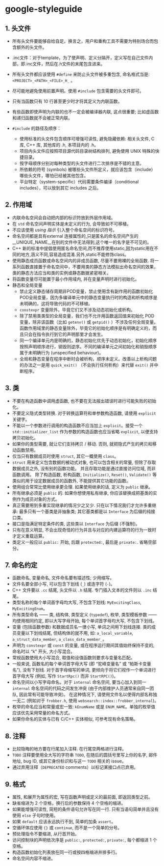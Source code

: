 # google-styleguide

## 1. 头文件

+ 所有头文件要能够自给自足。换言之，用户和重构工具不需要为特别场合而包含额外的头文件。
+ .inc文件：对于template，为了使声明、定义分隔开，定义写在自己文件内部，即.inc文件，然后在.h文件的末尾包含进来。

+ 所有头文件都应该使用 `#define` 来防止头文件被多重包含, 命名格式当是: `<PROJECT>_<PATH>_<FILE>_H_` 。
+ 尽可能地避免使用前置声明。使用 `#include` 包含需要的头文件即可。
+ 只有当函数只有 10 行甚至更少时才将其定义为内联函数。
+ 有些函数即使声明为内联的也不一定会被编译器内联, 这点很重要; 比如虚函数和递归函数就不会被正常内联。
+ ` #include ` 的路径及顺序：
  + 使用标准的头文件包含顺序可增强可读性, 避免隐藏依赖: 相关头文件, C 库, C++ 库, 其他库的 .h, 本项目内的 .h。
  + 项目内头文件应按照项目源代码目录树结构排列, 避免使用 UNIX 特殊的快捷目录。
  + 按字母顺序分别对每种类型的头文件进行二次排序是不错的主意。
  + 所依赖的符号 (symbols) 被哪些头文件所定义，就应该包含（include）哪些头文件，哪怕已经被其他包含。
  + 平台特定（system-specific）代码需要条件编译（conditional includes），可以放到其它 includes 之后。

## 2. 作用域

+ 内联命名空间会自动把内部的标识符放到外层作用域。
+ 在 `std` 命名空间声明实体是未定义的行为, 会导致如不可移植。
+ 不应该使用 *using 指示* 引入整个命名空间的标识符号。
+ 命名空间都是具有external 连接属性的,只是匿名的命名空间产生的__UNIQUE_NAME__在别的文件中无法得到,这个唯一的名字是不可见的。
+ C++ 新的标准中提倡使用匿名命名空间,而不推荐使用static,因为static用在不同的地方,涵义不同,容易造成混淆.另外,static不能修饰class。
+ 使用静态成员函数或命名空间内的非成员函数, 尽量不要用裸的全局函数. 将一系列函数直接置于命名空间中，不要用类的静态方法模拟出命名空间的效果，类的静态方法应当和类的实例或静态数据紧密相关。
+ 将函数变量尽可能置于最小作用域内, 并在变量声明时进行初始化。
+ 静态和全局变量
  + 禁止定义静态储存周期非POD变量，禁止使用含有副作用的函数初始化POD全局变量，因为多编译单元中的静态变量执行时的构造和析构顺序是未明确的，这将导致代码的不可移植。
  + `constexpr` 变量除外，毕竟它们又不涉及动态初始化或析构。
  + 除了禁用类类型的全局变量，我们也不允许用函数返回值来初始化 POD 变量，除非该函数（比如 `getenv()` 或 `getpid()` ）不涉及任何全局变量。函数作用域里的静态变量除外，毕竟它的初始化顺序是有明确定义的，而且只会在指令执行到它的声明那里才会发生。
  + 同一个编译单元内是明确的，静态初始化优先于动态初始化，初始化顺序按照声明顺序进行，销毁则逆序。不同的编译单元之间初始化和销毁顺序属于未明确行为 (unspecified behaviour)。
  + 全局和静态变量在程序中断时会被析构，顺序未定义。改善以上析构问题的办法之一是用 `quick_exit()` （不会执行任何析构）来代替 `exit()` 并中断程序。

## 3. 类

+ 不要在构造函数中调用虚函数, 也不要在无法报出错误时进行可能失败的初始化。
+ 不要定义隐式类型转换. 对于转换运算符和单参数构造函数, 请使用 `explicit` 关键字。
+ 不能以一个参数进行调用的构造函数不应当加上 `explicit`。接受一个 `std::initializer_list` 作为参数的构造函数也应当省略 `explicit`, 以便支持拷贝初始化。
+ 如果你的类型需要, 就让它们支持拷贝 / 移动. 否则, 就把隐式产生的拷贝和移动函数禁用。
+ 仅当只有数据成员时使用 `struct`, 其它一概使用 `class`。
+ `struct` 用来定义包含数据的被动式对象, 也可以包含相关的常量, 但除了存取数据成员之外, 没有别的函数功能。 并且存取功能是通过直接访问位域, 而非函数调用。 除了构造函数, 析构函数, `Initialize()`, `Reset()`, `Validate()` 等类似的用于设定数据成员的函数外, 不能提供其它功能的函数。
+ 使用组合常常比使用继承更合理. 如果使用继承的话, 定义为 `public` 继承。
+ 所有继承必须是 `public` 的. 如果你想使用私有继承, 你应该替换成把基类的实例作为成员对象的方式。
+ 真正需要用到多重实现继承的情况少之又少. 只在以下情况我们才允许多重继承: 最多只有一个基类是非抽象类; 其它基类都是以 `Interface` 为后缀的纯接口类。
+ 接口是指满足特定条件的类, 这些类以 `Interface` 为后缀 (不强制)。
+ 只有在意义明显, 不会出现奇怪的行为并且与对应的内建运算符的行为一致时才定义重载运算。
+ 类定义一般应以 `public:` 开始, 后跟 `protected:`, 最后是 `private:`. 省略空部分。

## 7. 命名约定

+ 函数命名, 变量命名, 文件命名要有描述性; 少用缩写。
+ 文件名要全部小写, 可以包含下划线 (`_`) 或连字符 (`-`)。
+ C++ 文件要以 `.cc` 结尾, 头文件以 `.h` 结尾. 专门插入文本的文件则以 `.inc` 结尾。
+ 类型名称的每个单词首字母均大写, 不包含下划线: `MyExcitingClass`, `MyExcitingEnum`。
+ 所有类型命名 —— 类, 结构体, 类型定义 (`typedef`), 枚举, 类型模板参数 —— 均使用相同约定, 即以大写字母开始, 每个单词首字母均大写, 不包含下划线。
+ 变量 (包括函数参数) 和数据成员名一律小写, 单词之间用下划线连接. 类的成员变量以下划线结尾, 但结构体的就不用, 如: `a_local_variable`, `a_struct_data_member`, `a_class_data_member_`。
+ 声明为 `constexpr` 或 `const` 的变量, 或在程序运行期间其值始终保持不变的, 命名时以 “k” 开头, 大小写混合。
+ 常规函数使用大小写混合, 取值和设值函数则要求与变量名匹配。
+ 一般来说, 函数名的每个单词首字母大写 (即 “驼峰变量名” 或 “帕斯卡变量名”), 没有下划线. 对于首字母缩写的单词, 更倾向于将它们视作一个单词进行首字母大写 (例如, 写作 `StartRpc()` 而非 `StartRPC()`)。
+ 命名空间以小写字母命名。对于 `internal` 命名空间, 要当心加入到同一 `internal` 命名空间的代码之间发生冲突 (由于内部维护人员通常来自同一团队, 因此常有可能导致冲突)。 在这种情况下, 请使用文件名以使得内部名称独一无二 (例如对于 `frobber.h`, 使用 `websearch::index::frobber_internal`)。
+ 枚举的命名应当和常量或宏一致: `kEnumName` 或是 `ENUM_NAME`。单独的枚举值应该优先采用常量的命名方式。
+ 如果你命名的实体与已有 C/C++ 实体相似, 可参考现有命名策略。

## 8. 注释

+ 比较隐晦的地方要在行尾加入注释. 在行尾空两格进行注释。
+ `TODO` 注释要使用全大写的字符串 `TODO`, 在随后的圆括号里写上你的名字, 邮件地址, bug ID, 或其它身份标识和与这一 `TODO` 相关的 issue。
+ 通过弃用注释（`DEPRECATED` comments）以标记某接口点已弃用。

## 9. 格式

+ 属性, 和展开为属性的宏, 写在函数声明或定义的最前面, 即返回类型之前。
+ 缺省缩进为 2 个空格，换行后的参数保持 4 个空格的缩进。
+ 如果能增强可读性, 简短的条件语句允许写在同一行. 只有当语句简单并且没有使用 `else` 子句时使用。
+ 如果 `default` 应该永远执行不到, 简单的加条 `assert`。
+ 空循环体应使用 `{}` 或 `continue`, 而不是一个简单的分号。
+ 预处理指令不要缩进, 从行首开始。
+ 访问控制块的声明依次序是 `public:`, `protected:`, `private:`, 每个都缩进 1 个空格。
+ 构造函数初始化列表放在同一行或按四格缩进并排多行。
+ 命名空间内容不缩进。
